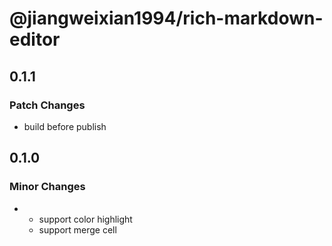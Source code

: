 # @jiangweixian1994/rich-markdown-editor

## 0.1.1

### Patch Changes

- build before publish

## 0.1.0

### Minor Changes

- - support color highlight
  - support merge cell
